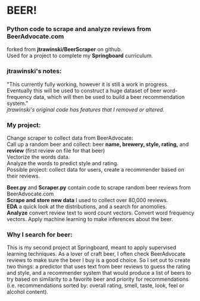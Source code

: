 # BEER!
### Python code to scrape and analyze reviews from BeerAdvocate.com  
forked from  **jtrawinski/BeerScraper** on github.  
Used for a project to complete my **Springboard** curriculum.  

### jtrawinski's notes:  
"This currently fully working, however it is still a work in progress. Eventually this will be used to construct a huge dataset of beer word-frequency data, which will then be used to build a beer recommendation system."  
*jtrawinski's original code has features that I removed or altered.*  

### My project:
Change scraper to collect data from BeerAdvocate:  
Call up a random beer and collect: beer **name, brewery, style, rating,** and **review** (first review on file for that beer)  
Vectorize the words data.  
Analyze the words to predict style and rating.   
Possible project: collect data for users, create a recommender based on their reviews.  

**Beer.py** and **Scraper.py** contain code to scrape random beer reviews from BeerAdvocate.com  
**Scrape and store new data** I used to collect over 80,000 reviews.  
**EDA** a quick look at the distributions, and a search for anomolies.  
**Analyze** convert review text to word count vectors. Convert word frequency vectors.  Apply machine learning to make inferences about the beer.

### Why I search for beer:  
This is my second project at Springboard, meant to apply supervised learning techniques. 
As a lover of craft beer, I often check BeerAdvocate reviews to make sure the beer I buy is a good choice. So I set out to create two things: a predictor that uses text from beer reviews to guess the rating and style, and a recommender system that would produce a list of beers to try based on similarity to a favorite beer and priority for recommendations (i.e. recommendations sorted by: overall rating, smell, taste, look, feel or alcohol content).